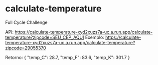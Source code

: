 # calculate-temperature
Full Cycle Challenge

API:  https://calculate-temperature-xyd2xuzs7a-uc.a.run.app/calculate-temperature?zipcode=SEU_CEP_AQUI
Exemplo:   https://calculate-temperature-xyd2xuzs7a-uc.a.run.app/calculate-temperature?zipcode=29055370

Retorno:
{
    "temp_C": 28.7,
    "temp_F": 83.6,
    "temp_K": 301.7
}
